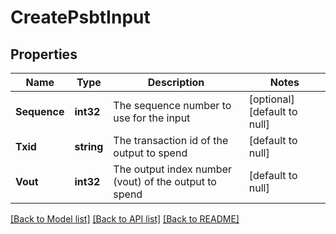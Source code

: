 # CreatePsbtInput

## Properties
Name | Type | Description | Notes
------------ | ------------- | ------------- | -------------
**Sequence** | **int32** | The sequence number to use for the input | [optional] [default to null]
**Txid** | **string** | The transaction id of the output to spend | [default to null]
**Vout** | **int32** | The output index number (vout) of the output to spend | [default to null]

[[Back to Model list]](../README.md#documentation-for-models) [[Back to API list]](../README.md#documentation-for-api-endpoints) [[Back to README]](../README.md)

